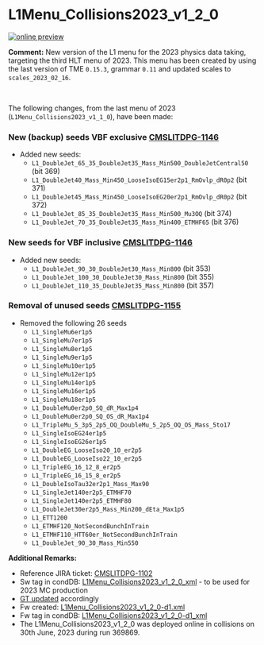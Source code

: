 # L1Menu_Collisions2023_v1_2_0

[![online preview](https://img.shields.io/badge/Online%20preview-click%20here-blue)](https://htmlpreview.github.io/?https://github.com/cms-l1-dpg/L1MenuRun3/blob/master/development/L1Menu_Collisions2023_v1_2_0/L1Menu_Collisions2023_v1_2_0.html)

**Comment:** 
New version of the L1 menu for the 2023 physics data taking, targeting the third HLT menu of 2023.
This menu has been created by using the last version of TME `0.15.3`, grammar `0.11` and updated scales to `scales_2023_02_16`.

<br/>

The following changes, from the last menu of 2023 (`L1Menu_Collisions2023_v1_1_0`), have been made:

### New (backup) seeds VBF exclusive [CMSLITDPG-1146](https://its.cern.ch/jira/browse/CMSLITDPG-1146)
   - Added new seeds:
      - `L1_DoubleJet_65_35_DoubleJet35_Mass_Min500_DoubleJetCentral50` (bit 369)
      - `L1_DoubleJet40_Mass_Min450_LooseIsoEG15er2p1_RmOvlp_dR0p2` (bit 371)
      - `L1_DoubleJet45_Mass_Min450_LooseIsoEG20er2p1_RmOvlp_dR0p2` (bit 372)
      - `L1_DoubleJet_85_35_DoubleJet35_Mass_Min500_Mu3OQ` (bit 374)
      - `L1_DoubleJet_70_35_DoubleJet35_Mass_Min400_ETMHF65` (bit 376)


### New seeds for VBF inclusive [CMSLITDPG-1146](https://its.cern.ch/jira/browse/CMSLITDPG-1146?focusedCommentId=4846462&page=com.atlassian.jira.plugin.system.issuetabpanels:comment-tabpanel#comment-4846462)
   - Added new seeds:
      - `L1_DoubleJet_90_30_DoubleJet30_Mass_Min800` (bit 353)
      - `L1_DoubleJet_100_30_DoubleJet30_Mass_Min800` (bit 355)
      - `L1_DoubleJet_110_35_DoubleJet35_Mass_Min800` (bit 357)

### Removal of unused seeds [CMSLITDPG-1155](https://its.cern.ch/jira/browse/CMSLITDPG-1155)
   - Removed the following 26 seeds
      - `L1_SingleMu6er1p5`
      - `L1_SingleMu7er1p5`
      - `L1_SingleMu8er1p5`
      - `L1_SingleMu9er1p5`
      - `L1_SingleMu10er1p5`
      - `L1_SingleMu12er1p5`
      - `L1_SingleMu14er1p5`
      - `L1_SingleMu16er1p5`
      - `L1_SingleMu18er1p5`
      - `L1_DoubleMu0er2p0_SQ_dR_Max1p4`
      - `L1_DoubleMu0er2p0_SQ_OS_dR_Max1p4`
      - `L1_TripleMu_5_3p5_2p5_OQ_DoubleMu_5_2p5_OQ_OS_Mass_5to17`
      - `L1_SingleIsoEG24er1p5`
      - `L1_SingleIsoEG26er1p5`
      - `L1_DoubleEG_LooseIso20_10_er2p5`
      - `L1_DoubleEG_LooseIso22_10_er2p5`
      - `L1_TripleEG_16_12_8_er2p5`
      - `L1_TripleEG_16_15_8_er2p5`
      - `L1_DoubleIsoTau32er2p1_Mass_Max90`
      - `L1_SingleJet140er2p5_ETMHF70`
      - `L1_SingleJet140er2p5_ETMHF80`
      - `L1_DoubleJet30er2p5_Mass_Min200_dEta_Max1p5`
      - `L1_ETT1200`
      - `L1_ETMHF120_NotSecondBunchInTrain`
      - `L1_ETMHF110_HTT60er_NotSecondBunchInTrain`
      - `L1_DoubleJet_90_30_Mass_Min550`
    
**Additional Remarks:**

- Reference JIRA ticket: [CMSLITDPG-1102](https://its.cern.ch/jira/browse/CMSLITDPG-1102)
- Sw tag in condDB: [L1Menu_Collisions2023_v1_2_0_xml](https://cms-conddb.cern.ch/cmsDbBrowser/list/Prod/tags/L1Menu_Collisions2023_v1_2_0_xml) - to be used for 2023 MC production
- [GT updated](https://cms-talk.web.cern.ch/t/update-of-the-2023-l1-menu-tag-l1menu-collisions2023-v1-2-0/25410) accordingly
- Fw created: [L1Menu_Collisions2023_v1_2_0-d1.xml](https://raw.githubusercontent.com/cms-l1-globaltrigger/cms-l1-menu/L1Menu_Collisions2023_v1_2_0-d1/2023/L1Menu_Collisions2023_v1_2_0-d1/xml/L1Menu_Collisions2023_v1_2_0-d1.xml)
- Fw tag in condDB: [L1Menu_Collisions2023_v1_2_0-d1_xml](https://cms-conddb.cern.ch/cmsDbBrowser/list/Prod/tags/L1Menu_Collisions2023_v1_2_0-d1_xml)
- The L1Menu_Collisions2023_v1_2_0 was deployed online in collisions on 30th June, 2023 during run 369869.
